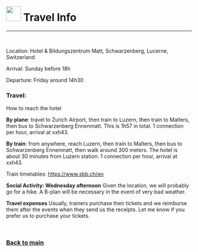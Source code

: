 
# <img border="0" src="https://www.svgrepo.com/show/4199/placeholder-on-a-map.svg" width="40" height="40"> Travel Info

***

<br/>

Location: Hotel & Bildungszentrum Matt, Schwarzenberg, Lucerne, Switzerland

Arrival: Sunday before 18h

Departure: Friday around 14h30


### Travel:

How to reach the hotel

**By plane**: travel to Zurich Airport, then train to Luzern, then train to Malters, then bus to Schwarzenberg Ennenmatt. This is 1h57 in total. 1 connection per hour, arrival at xxh43.

**By train**: from anywhere, reach Luzern, then train to Malters, then bus to Schwarzenberg Ennenmatt, then walk around 300 meters. The hotel is about 30 minutes from Luzern station. 1 connection per hour, arrival at xxh43.

Train timetables: https://www.sbb.ch/en

**Social Activity: Wednesday afternoon**
Given the location, we will probably go for a hike. A B-plan will be necessary in the event of very bad weather.

**Travel expenses**
Usually, trainers purchase their tickets and we reimburse them after the events when they send us the receipts. Let me know if you prefer us to purchase your tickets.

<br/>

### [Back to main](README.md)
